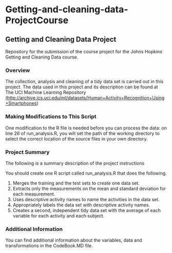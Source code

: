 Getting-and-cleaning-data-ProjectCourse
=======================================
## Getting and Cleaning Data Project  

Repository for the submission of the course project for the Johns Hopkins Getting and Cleaning Data course.  

### Overview  
The collection, analysis and cleaning of a tidy data set is carried out in this project. The data used in this project and its description can be found at The UCI Machine Learning Repository (http://archive.ics.uci.edu/ml/datasets/Human+Activity+Recognition+Using+Smartphones)  

### Making Modifications to This Script  
One modification to the R file is needed before you can process the data: on line 26 of run_analysis.R, you will set the path of the working directory to select the correct location of the source files
in your own directory.  

### Project Summary  
The following is a summary description of the project instructions  

You should create one R script called run_analysis.R that does the following.  
1. Merges the training and the test sets to create one data set.  
2. Extracts only the measurements on the mean and standard deviation for each measurement.  
3. Uses descriptive activity names to name the activities in the data set.  
4. Appropriately labels the data set with descriptive activity names.  
5. Creates a second, independent tidy data set with the average of each variable for each activity and each subject.  

### Additional Information
You can find additional information about the variables, data and transformations in the CodeBook.MD file.  
